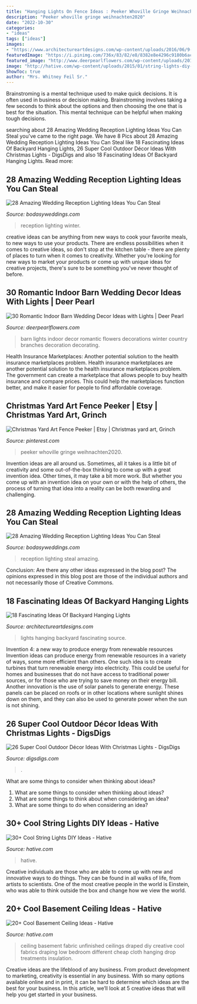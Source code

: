 ```yaml
---
title: "Hanging Lights On Fence Ideas : Peeker Whoville Gringe Weihnachten2020"
description: "Peeker whoville gringe weihnachten2020"
date: "2022-10-30"
categories:
- "ideas"
tags: ["ideas"]
images:
- "https://www.architectureartdesigns.com/wp-content/uploads/2016/06/9-61-630x419.jpg"
featuredImage: "https://i.pinimg.com/736x/83/82/e8/8382e8e4296c9180b6ac29131fbf8c15.jpg"
featured_image: "http://www.deerpearlflowers.com/wp-content/uploads/2015/08/indoor-winter-barn-wedding-ideas-with-lights.jpg"
image: "http://hative.com/wp-content/uploads/2015/01/string-lights-diy-ideas/7-string-lights-diy-ideas.jpg"
ShowToc: true
author: "Mrs. Whitney Feil Sr."
---
```



Brainstroming is a mental technique used to make quick decisions. It is often used in business or decision making. Brainstroming involves taking a few seconds to think about the options and then choosing the one that is best for the situation. This mental technique can be helpful when making tough decisions.

	

		
searching about 28 Amazing Wedding Reception Lighting Ideas You Can Steal you've came to the right page. We have 8 Pics about 28 Amazing Wedding Reception Lighting Ideas You Can Steal like 18 Fascinating Ideas Of Backyard Hanging Lights, 26 Super Cool Outdoor Décor Ideas With Christmas Lights - DigsDigs and also 18 Fascinating Ideas Of Backyard Hanging Lights. Read more:
		
    
## 28 Amazing Wedding Reception Lighting Ideas You Can Steal

<img loading=lazy src="https://bodasyweddings.com/wp-content/uploads/2018/01/winter-wedding.jpg" onerror="this.onerror=null;this.src='https://tse2.mm.bing.net/th?id=OIP.gEcxy8HueJXJGArJg2icjwHaLH&amp;pid=15.1';" alt="28 Amazing Wedding Reception Lighting Ideas You Can Steal">

_Source: bodasyweddings.com_

>reception lighting winter. 

	

creative ideas can be anything from new ways to cook your favorite meals, to new ways to use your products. There are endless possibilities when it comes to creative ideas, so don't stop at the kitchen table - there are plenty of places to turn when it comes to creativity. Whether you're looking for new ways to market your products or come up with unique ideas for creative projects, there's sure to be something you've never thought of before.

    
## 30 Romantic Indoor Barn Wedding Decor Ideas With Lights | Deer Pearl

<img loading=lazy src="http://www.deerpearlflowers.com/wp-content/uploads/2015/08/indoor-winter-barn-wedding-ideas-with-lights.jpg" onerror="this.onerror=null;this.src='https://tse2.mm.bing.net/th?id=OIP.Mf8PZudjGnmSGgZETOTvJwHaLJ&amp;pid=15.1';" alt="30 Romantic Indoor Barn Wedding Decor Ideas with Lights | Deer Pearl">

_Source: deerpearlflowers.com_

>barn lights indoor decor romantic flowers decorations winter country branches decoration decorating. 

	

Health Insurance Marketplaces: Another potential solution to the health insurance marketplaces problem.
Health insurance marketplaces are another potential solution to the health insurance marketplaces problem. The government can create a marketplace that allows people to buy health insurance and compare prices. This could help the marketplaces function better, and make it easier for people to find affordable coverage.

    
## Christmas Yard Art Fence Peeker | Etsy | Christmas Yard Art, Grinch

<img loading=lazy src="https://i.pinimg.com/736x/83/82/e8/8382e8e4296c9180b6ac29131fbf8c15.jpg" onerror="this.onerror=null;this.src='https://tse4.mm.bing.net/th?id=OIP.WBclSuQiPlOgz7TaQqOIoAHaLH&amp;pid=15.1';" alt="Christmas Yard Art Fence Peeker | Etsy | Christmas yard art, Grinch">

_Source: pinterest.com_

>peeker whoville gringe weihnachten2020. 

	

Invention ideas are all around us. Sometimes, all it takes is a little bit of creativity and some out-of-the-box thinking to come up with a great invention idea. Other times, it may take a bit more work. But whether you come up with an invention idea on your own or with the help of others, the process of turning that idea into a reality can be both rewarding and challenging.

    
## 28 Amazing Wedding Reception Lighting Ideas You Can Steal

<img loading=lazy src="https://bodasyweddings.com/wp-content/uploads/2018/01/steal-worthy-wedding-reception-lighting-ideas.jpg" onerror="this.onerror=null;this.src='https://tse3.mm.bing.net/th?id=OIP.cNb25Gu2oyXKFun6jSAUAgHaLH&amp;pid=15.1';" alt="28 Amazing Wedding Reception Lighting Ideas You Can Steal">

_Source: bodasyweddings.com_

>reception lighting steal amazing. 

	

Conclusion: Are there any other ideas expressed in the blog post?
The opinions expressed in this blog post are those of the individual authors and not necessarily those of Creative Commons.

    
## 18 Fascinating Ideas Of Backyard Hanging Lights

<img loading=lazy src="https://www.architectureartdesigns.com/wp-content/uploads/2016/06/9-61-630x419.jpg" onerror="this.onerror=null;this.src='https://tse3.mm.bing.net/th?id=OIP.Z1vhg7WLCNCmQDcnqz7nvgHaE7&amp;pid=15.1';" alt="18 Fascinating Ideas Of Backyard Hanging Lights">

_Source: architectureartdesigns.com_

>lights hanging backyard fascinating source. 

	

Invention 4: a new way to produce energy from renewable resources
Invention ideas can produce energy from renewable resources in a variety of ways, some more efficient than others. One such idea is to create turbines that turn renewable energy into electricity. This could be useful for homes and businesses that do not have access to traditional power sources, or for those who are trying to save money on their energy bill. Another innovation is the use of solar panels to generate energy. These panels can be placed on roofs or in other locations where sunlight shines down on them, and they can also be used to generate power when the sun is not shining.

    
## 26 Super Cool Outdoor Décor Ideas With Christmas Lights - DigsDigs

<img loading=lazy src="https://www.digsdigs.com/photos/super-cool-outdoor-decor-ideas-with-christmas-lights-18.jpg" onerror="this.onerror=null;this.src='https://tse3.mm.bing.net/th?id=OIP.-_jmW_60Ki14CxKWOX_4gAHaKX&amp;pid=15.1';" alt="26 Super Cool Outdoor Décor Ideas With Christmas Lights - DigsDigs">

_Source: digsdigs.com_

>. 

	

What are some things to consider when thinking about ideas?
1. What are some things to consider when thinking about ideas?
2. What are some things to think about when considering an idea?
3. What are some things to do when considering an idea?

    
## 30+ Cool String Lights DIY Ideas - Hative

<img loading=lazy src="http://hative.com/wp-content/uploads/2015/01/string-lights-diy-ideas/7-string-lights-diy-ideas.jpg" onerror="this.onerror=null;this.src='https://tse2.mm.bing.net/th?id=OIP.YEEweGHGFbA0n5-Bs02HpQHaLL&amp;pid=15.1';" alt="30+ Cool String Lights DIY Ideas - Hative">

_Source: hative.com_

>hative. 

	

Creative individuals are those who are able to come up with new and innovative ways to do things. They can be found in all walks of life, from artists to scientists. One of the most creative people in the world is Einstein, who was able to think outside the box and change how we view the world.

    
## 20+ Cool Basement Ceiling Ideas - Hative

<img loading=lazy src="https://hative.com/wp-content/uploads/2014/05/basement-ceiling-ideas/10-fabric-basement-ceiling.jpg" onerror="this.onerror=null;this.src='https://tse1.mm.bing.net/th?id=OIP.Uq68x3GP3c-Gd05eaCbOcAHaE7&amp;pid=15.1';" alt="20+ Cool Basement Ceiling Ideas - Hative">

_Source: hative.com_

>ceiling basement fabric unfinished ceilings draped diy creative cool fabrics draping low bedroom different cheap cloth hanging drop treatments insulation. 

	

Creative ideas are the lifeblood of any business. From product development to marketing, creativity is essential in any business. With so many options available online and in print, it can be hard to determine which ideas are the best for your business. In this article, we’ll look at 5 creative ideas that will help you get started in your business.

